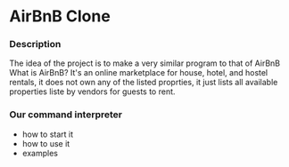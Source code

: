 # AirBnB Clone

### Description
The idea of the project is to make a very similar program to that of AirBnB
What is AirBnB? It's an online marketplace for house, hotel, and hostel rentals, it does not own any of the listed proprties,
it just lists all available properties liste by vendors for guests to rent.

### Our command interpreter
- how to start it
- how to use it
- examples
